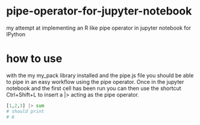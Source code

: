 # pipe-operator-for-jupyter-notebook
my attempt at implementing an R like pipe operator in jupyter notebook for IPython

# how to use
with the my my_pack library installed and the pipe.js file you should be able to pipe in an easy workflow using the pipe operator. Once in the jupyter notebook and the first cell has been run you can then use the shortcut Ctrl+Shift+L to insert a |> acting as the pipe operator. 
```python
[1,2,3] |> sum
# should print
# 6
```
